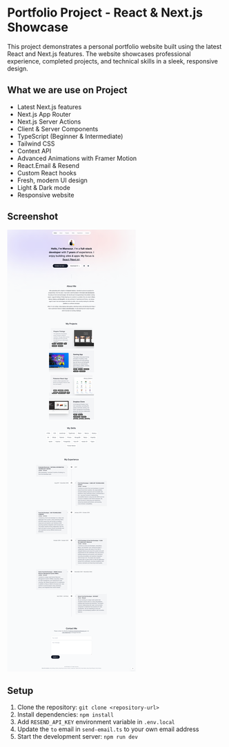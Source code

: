 
# Portfolio Project - React & Next.js Showcase

This project demonstrates a personal portfolio website built using the latest React and Next.js features. The website showcases professional experience, completed projects, and technical skills in a sleek, responsive design.

## What we are use on Project

- Latest Next.js features
- Next.js App Router
- Next.js Server Actions
- Client & Server Components
- TypeScript (Beginner & Intermediate)
- Tailwind CSS
- Context API
- Advanced Animations with Framer Motion
- React.Email & Resend
- Custom React hooks
- Fresh, modern UI design
- Light & Dark mode
- Responsive website

## Screenshot 
![sample image](/public/screenshot-portfilio.png)

## Setup

1. Clone the repository: `git clone <repository-url>`
2. Install dependencies: `npm install`
3. Add `RESEND_API_KEY` environment variable in `.env.local`
4. Update the `to` email in `send-email.ts` to your own email address
5. Start the development server: `npm run dev`
